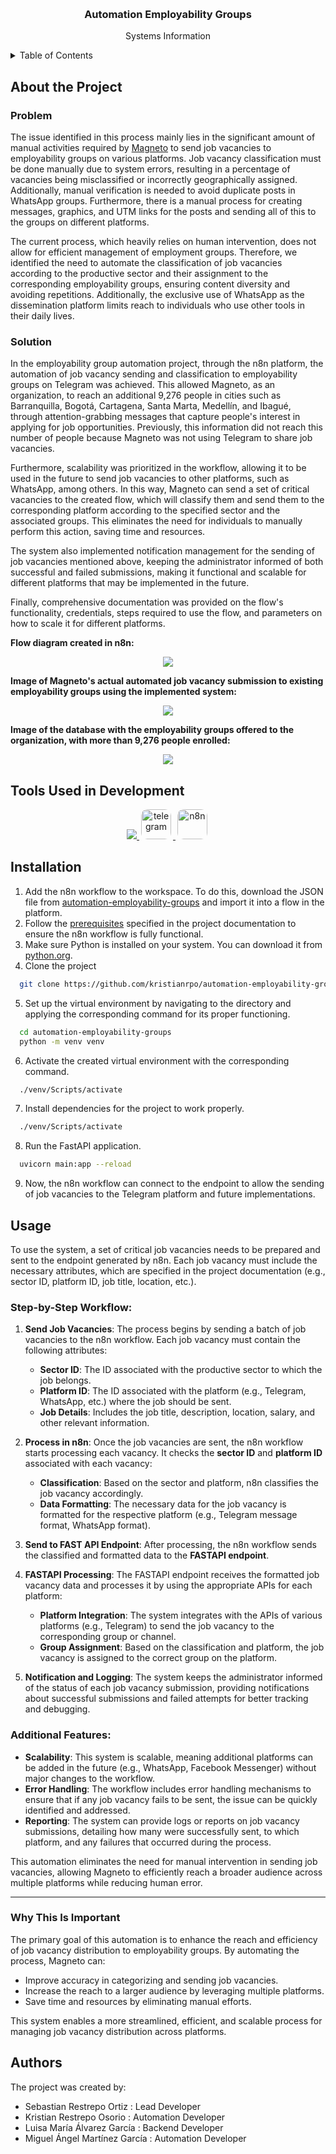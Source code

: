 <a id="readme-top"></a>

<!-- PROJECT LOGO -->
<br />
<div align="center">
  <h3 align="center">Automation Employability Groups</h3>
  <p>Systems Information</p>
</div>


<!-- TABLE OF CONTENTS -->
<details>
  <summary>Table of Contents</summary>
  <ol>
    <li><a href="#about-the-project">About the Project</a></li>
    <li><a href="#tools-used-in-development">Tools Used in Development</a></li>
    <li><a href="#installation">Installation</a></li>
    <li><a href="#usage">Usage</a></li>
    <li><a href="#authors">Authors</a></li>
  </ol>
</details>



## About the Project
### Problem

The issue identified in this process mainly lies in the significant amount of manual activities required by [Magneto](https://www.magneto365.com/es) to send job vacancies to employability groups on various platforms. Job vacancy classification must be done manually due to system errors, resulting in a percentage of vacancies being misclassified or incorrectly geographically assigned. Additionally, manual verification is needed to avoid duplicate posts in WhatsApp groups. Furthermore, there is a manual process for creating messages, graphics, and UTM links for the posts and sending all of this to the groups on different platforms.

The current process, which heavily relies on human intervention, does not allow for efficient management of employment groups. Therefore, we identified the need to automate the classification of job vacancies according to the productive sector and their assignment to the corresponding employability groups, ensuring content diversity and avoiding repetitions. Additionally, the exclusive use of WhatsApp as the dissemination platform limits reach to individuals who use other tools in their daily lives.

### Solution

In the employability group automation project, through the n8n platform, the automation of job vacancy sending and classification to employability groups on Telegram was achieved. This allowed Magneto, as an organization, to reach an additional 9,276 people in cities such as Barranquilla, Bogotá, Cartagena, Santa Marta, Medellín, and Ibagué, through attention-grabbing messages that capture people's interest in applying for job opportunities. Previously, this information did not reach this number of people because Magneto was not using Telegram to share job vacancies.

Furthermore, scalability was prioritized in the workflow, allowing it to be used in the future to send job vacancies to other platforms, such as WhatsApp, among others. In this way, Magneto can send a set of critical vacancies to the created flow, which will classify them and send them to the corresponding platform according to the specified sector and the associated groups. This eliminates the need for individuals to manually perform this action, saving time and resources.

The system also implemented notification management for the sending of job vacancies mentioned above, keeping the administrator informed of both successful and failed submissions, making it functional and scalable for different platforms that may be implemented in the future.

Finally, comprehensive documentation was provided on the flow's functionality, credentials, steps required to use the flow, and parameters on how to scale it for different platforms.


**Flow diagram created in n8n:**
<div align="center">
  <img src="https://i.imgur.com/bTF9TqI.png"/> 
</div>

**Image of Magneto's actual automated job vacancy submission to existing employability groups using the implemented system:**
<div align="center">
  <img src="https://i.imgur.com/Uzpdv8h.png"/> 
</div>

**Image of the database with the employability groups offered to the organization, with more than 9,276 people enrolled:**
<div align="center">
  <img src="https://i.imgur.com/0a7eOZE.png"/> 
</div>


## Tools Used in Development
<p align="center">
  <a href="https://skillicons.dev">
    <img src="https://skillicons.dev/icons?i=python,fastapi,github,git" />
    <img src = "https://img.godotassetlibrary.com/K_2VqYVfAzYw-kw2ZOukZlCF6_GT9-8phSzRgYpY6QE/rs:fit:1920:1080:0/g:no/aHR0cHM6Ly91cGxvYWQud2lraW1lZGlhLm9yZy93aWtpcGVkaWEvY29tbW9ucy84LzgyL1RlbGVncmFtX2xvZ28uc3Zn.webp" width = 48px style = "border-radius:10px;margin-inline:3px" alt = "telegram"/>
    <img src = "https://avatars.githubusercontent.com/u/45487711?s=200&v=4" width = 48px style = "border-radius:10px;margin-inline:3px" alt = "n8n"/>
  </a>
</p>

## Installation
1. Add the n8n workflow to the workspace. To do this, download the JSON file from [automation-employability-groups](https://github.com/kristianrpo/automation-employability-groups/blob/main/n8n/automation_employability_groups_RPA.json) and import it into a flow in the platform.
2. Follow the [prerequisites](https://github.com/kristianrpo/automation-employability-groups/blob/main/docs/Documentation.md#pre-requisitos-para-funcionamiento) specified in the project documentation to ensure the n8n workflow is fully functional.
3. Make sure Python is installed on your system. You can download it from [python.org](https://www.python.org/downloads/).
4. Clone the project 
```bash
  git clone https://github.com/kristianrpo/automation-employability-groups.git
```
5. Set up the virtual environment by navigating to the directory and applying the corresponding command for its proper functioning.
 ```bash
   cd automation-employability-groups
   python -m venv venv 
```
6. Activate the created virtual environment with the corresponding command.
```bash
  ./venv/Scripts/activate
```
7. Install dependencies for the project to work properly.
```bash
  ./venv/Scripts/activate
```
8. Run the FastAPI application.
```bash
  uvicorn main:app --reload
```
9. Now, the n8n workflow can connect to the endpoint to allow the sending of job vacancies to the Telegram platform and future implementations.

## Usage

To use the system, a set of critical job vacancies needs to be prepared and sent to the endpoint generated by n8n. Each job vacancy must include the necessary attributes, which are specified in the project documentation (e.g., sector ID, platform ID, job title, location, etc.).

### Step-by-Step Workflow:
1. **Send Job Vacancies**: The process begins by sending a batch of job vacancies to the n8n workflow. Each job vacancy must contain the following attributes:
    - **Sector ID**: The ID associated with the productive sector to which the job belongs.
    - **Platform ID**: The ID associated with the platform (e.g., Telegram, WhatsApp, etc.) where the job should be sent.
    - **Job Details**: Includes the job title, description, location, salary, and other relevant information.
   
2. **Process in n8n**: Once the job vacancies are sent, the n8n workflow starts processing each vacancy. It checks the **sector ID** and **platform ID** associated with each vacancy:
    - **Classification**: Based on the sector and platform, n8n classifies the job vacancy accordingly.
    - **Data Formatting**: The necessary data for the job vacancy is formatted for the respective platform (e.g., Telegram message format, WhatsApp format).

3. **Send to FAST API Endpoint**: After processing, the n8n workflow sends the classified and formatted data to the **FASTAPI endpoint**.

4. **FASTAPI Processing**: The FASTAPI endpoint receives the formatted job vacancy data and processes it by using the appropriate APIs for each platform:
    - **Platform Integration**: The system integrates with the APIs of various platforms (e.g., Telegram) to send the job vacancy to the corresponding group or channel.
    - **Group Assignment**: Based on the classification and platform, the job vacancy is assigned to the correct group on the platform.

5. **Notification and Logging**: The system keeps the administrator informed of the status of each job vacancy submission, providing notifications about successful submissions and failed attempts for better tracking and debugging.

### Additional Features:
- **Scalability**: This system is scalable, meaning additional platforms can be added in the future (e.g., WhatsApp, Facebook Messenger) without major changes to the workflow.
- **Error Handling**: The workflow includes error handling mechanisms to ensure that if any job vacancy fails to be sent, the issue can be quickly identified and addressed.
- **Reporting**: The system can provide logs or reports on job vacancy submissions, detailing how many were successfully sent, to which platform, and any failures that occurred during the process.

This automation eliminates the need for manual intervention in sending job vacancies, allowing Magneto to efficiently reach a broader audience across multiple platforms while reducing human error.

---

### Why This Is Important
The primary goal of this automation is to enhance the reach and efficiency of job vacancy distribution to employability groups. By automating the process, Magneto can:
- Improve accuracy in categorizing and sending job vacancies.
- Increase the reach to a larger audience by leveraging multiple platforms.
- Save time and resources by eliminating manual efforts.

This system enables a more streamlined, efficient, and scalable process for managing job vacancy distribution across platforms.


## Authors
The project was created by:

- Sebastian Restrepo Ortiz : Lead Developer
- Kristian Restrepo Osorio : Automation Developer
- Luisa María Álvarez García : Backend Developer
- Miguel Ángel Martínez García : Automation Developer

